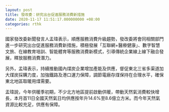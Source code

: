 ```yaml
---
layout: post
title: 發改委：研究出台促進服務消費新措施
date: 2020-11-17 11:51:17.000000000 +08:00
categories: rthk
---
```


國家發改委新聞發言人孟瑋表示，順應服務消費升級趨勢，發改委將會同相關部門進一步研究出台促進服務消費新措施，積極發展「互聯網+醫療健康」、數字智慧文旅、在線教育培訓、智能體育等服務消費新模式，引導傳統企業線上線下融合發展，釋放服務消費潛力。

另外，孟瑋表示，持續推動國內煤炭企業增加產能及供應，督促東北三省多渠道加大煤炭採購力度，加強鐵路及港口運力保障，調節電廠存煤保持在合理水平，確保東北地區取暖用煤需要。

孟瑋說，今年供暖季初期，不少北方地區提前啟動供暖，帶動天然氣消費較快增長，本月首11日全國天然氣日均供應按年升14.6%至8.6億立方米。而今年天然氣資源比較充足，供應有保障。
